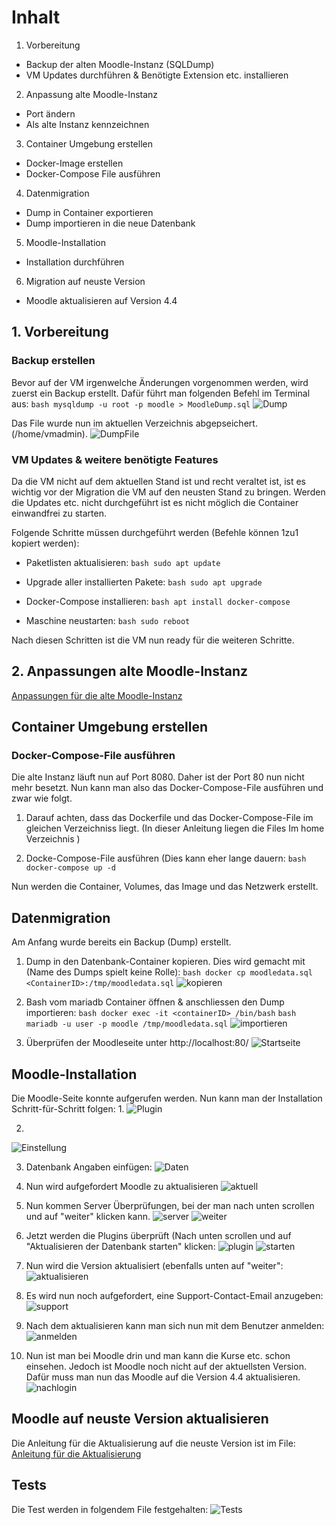 # Inhalt
1. Vorbereitung
- Backup der alten Moodle-Instanz (SQLDump)
- VM Updates durchführen & Benötigte Extension etc. installieren

2. Anpassung alte Moodle-Instanz
- Port ändern
- Als alte Instanz kennzeichnen

3. Container Umgebung erstellen
- Docker-Image erstellen
- Docker-Compose File ausführen

4. Datenmigration
- Dump in Container exportieren
- Dump importieren in die neue Datenbank

5. Moodle-Installation
- Installation durchführen

6. Migration auf neuste Version
- Moodle aktualisieren auf Version 4.4

## 1. Vorbereitung
### Backup erstellen
Bevor auf der VM irgenwelche Änderungen vorgenommen werden, wird zuerst ein Backup erstellt.
Dafür führt man folgenden Befehl im Terminal aus: ```bash mysqldump -u root -p moodle > MoodleDump.sql```
![Dump](https://github.com/markokokoko/Modul_169-Projekt/blob/main/Bilder/Dump.png)

Das File wurde nun im aktuellen Verzeichnis abgepseichert. (/home/vmadmin).
![DumpFile](https://github.com/markokokoko/Modul_169-Projekt/blob/main/Bilder/dumpFile.png)

### VM Updates & weitere benötigte Features
Da die VM nicht auf dem aktuellen Stand ist und recht veraltet ist, ist es wichtig vor der Migration die VM auf den neusten Stand zu bringen. Werden die Updates etc. nicht durchgeführt ist es nicht möglich die Container einwandfrei zu starten.

Folgende Schritte müssen durchgeführt werden (Befehle können 1zu1 kopiert werden):

- Paketlisten aktualisieren: ```bash sudo apt update```
- Upgrade aller installierten Pakete: ```bash sudo apt upgrade```

- Docker-Compose installieren: ```bash apt install docker-compose```
- Maschine neustarten: ```bash sudo reboot```



Nach diesen Schritten ist die VM nun ready für die weiteren Schritte.

## 2. Anpassungen alte Moodle-Instanz
[Anpassungen für die alte Moodle-Instanz](https://github.com/markokokoko/Modul_169-Projekt/blob/main/Dokumentation/Anpassung_AltesMoodle.md)

## Container Umgebung erstellen
### Docker-Compose-File ausführen
Die alte Instanz läuft nun auf Port 8080. Daher ist der Port 80 nun nicht mehr besetzt. 
Nun kann man also das Docker-Compose-File ausführen und zwar wie folgt.

1. Darauf achten, dass das Dockerfile und das Docker-Compose-File im gleichen Verzeichniss liegt. (In dieser Anleitung liegen die Files Im home Verzeichnis )

2. Docke-Compose-File ausführen (Dies kann eher lange dauern: ```bash docker-compose up -d```

Nun werden die Container, Volumes, das Image und das Netzwerk erstellt. 

## Datenmigration
Am Anfang wurde bereits ein Backup (Dump) erstellt. 

1. Dump in den Datenbank-Container kopieren. Dies wird gemacht mit (Name des Dumps spielt keine Rolle):
```bash docker cp moodledata.sql <ContainerID>:/tmp/moodledata.sql```
![kopieren](https://github.com/markokokoko/Modul_169-Projekt/blob/main/Bilder/dumkopieren.png)

2. Bash vom mariadb Container öffnen & anschliessen den Dump importieren:
```bash docker exec -it <containerID> /bin/bash```
```bash mariadb -u user -p moodle /tmp/moodledata.sql```
![importieren](https://github.com/markokokoko/Modul_169-Projekt/blob/main/Bilder/importierendump.png)

3. Überprüfen der Moodleseite unter http://localhost:80/
![Startseite](https://github.com/markokokoko/Modul_169-Projekt/blob/main/Bilder/startseite2.png)

## Moodle-Installation
Die Moodle-Seite konnte aufgerufen werden. Nun kann man der Installation Schritt-für-Schritt folgen:
1.
![Plugin](https://github.com/markokokoko/Modul_169-Projekt/blob/main/Bilder/startseite2.png)

2.
 ![Einstellung](https://github.com/markokokoko/Modul_169-Projekt/blob/main/Bilder/Datenbankeinstellung.png)

3. Datenbank Angaben einfügen:
![Daten](https://github.com/markokokoko/Modul_169-Projekt/blob/main/Bilder/datenbankeinstellungenuser.png)

4. Nun wird aufgefordert Moodle zu aktualisieren
![aktuell](https://github.com/markokokoko/Modul_169-Projekt/blob/main/Bilder/aktualiseren1.png)

5. Nun kommen Server Überprüfungen, bei der man nach unten scrollen und auf "weiter" klicken kann.
![server](https://github.com/markokokoko/Modul_169-Projekt/blob/main/Bilder/aktuellversininfomratin.png)
![weiter](https://github.com/markokokoko/Modul_169-Projekt/blob/main/Bilder/weiterepf%C3%BCrung.png)

6. Jetzt werden die Plugins überprüft (Nach unten scrollen und auf "Aktualisieren der Datenbank starten" klicken:
![plugin](https://github.com/markokokoko/Modul_169-Projekt/blob/main/Bilder/Plungpruefung.png)
![starten](https://github.com/markokokoko/Modul_169-Projekt/blob/main/Bilder/aktualisserendruecken.png)

7. Nun wird die Version aktualisiert (ebenfalls unten auf "weiter":
![aktualisieren](https://github.com/markokokoko/Modul_169-Projekt/blob/main/Bilder/aktualsieren.png)

8. Es wird nun noch aufgefordert, eine Support-Contact-Email anzugeben:
![support](https://github.com/markokokoko/Modul_169-Projekt/blob/main/Bilder/support.png)

9. Nach dem aktualisieren kann man sich nun mit dem Benutzer anmelden:
![anmelden](https://github.com/markokokoko/Modul_169-Projekt/blob/main/Bilder/Login.png)

10. Nun ist man bei Moodle drin und man kann die Kurse etc. schon einsehen. Jedoch ist Moodle noch nicht auf der aktuellsten Version. Dafür muss man nun das Moodle auf die Version 4.4 aktualisieren.
![nachlogin](https://github.com/markokokoko/Modul_169-Projekt/blob/main/Bilder/nachloginetc2.png)

## Moodle auf neuste Version aktualisieren
Die Anleitung für die Aktualisierung auf die neuste Version ist im File:
[Anleitung für die Aktualisierung](https://github.com/markokokoko/Modul_169-Projekt/blob/main/Dokumentation/Aktualisierung_Moodle.md)

## Tests
Die Test werden in folgendem File festgehalten:
![Tests](https://github.com/markokokoko/Modul_169-Projekt/blob/main/Dokumentation/Tests)











